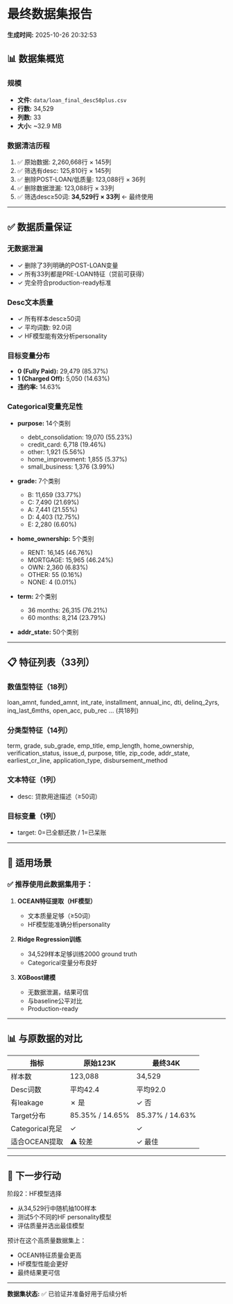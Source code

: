 # 最终数据集报告

**生成时间:** 2025-10-26 20:32:53

## 📊 数据集概览

### 规模
- **文件:** `data/loan_final_desc50plus.csv`
- **行数:** 34,529
- **列数:** 33
- **大小:** ~32.9 MB

### 数据清洁历程
1. ✅ 原始数据: 2,260,668行 × 145列
2. ✅ 筛选有desc: 125,810行 × 145列
3. ✅ 删除POST-LOAN/低质量: 123,088行 × 36列
4. ✅ 删除数据泄漏: 123,088行 × 33列
5. ✅ 筛选desc≥50词: **34,529行 × 33列** ← 最终使用

---

## ✅ 数据质量保证

### 无数据泄漏
- ✓ 删除了3列明确的POST-LOAN变量
- ✓ 所有33列都是PRE-LOAN特征（贷前可获得）
- ✓ 完全符合production-ready标准

### Desc文本质量
- ✓ 所有样本desc≥50词
- ✓ 平均词数: 92.0词
- ✓ HF模型能有效分析personality

### 目标变量分布
- **0 (Fully Paid):** 29,479 (85.37%)
- **1 (Charged Off):** 5,050 (14.63%)
- **违约率:** 14.63%

### Categorical变量充足性

- **purpose:** 14个类别
  - debt_consolidation: 19,070 (55.23%)
  - credit_card: 6,718 (19.46%)
  - other: 1,921 (5.56%)
  - home_improvement: 1,855 (5.37%)
  - small_business: 1,376 (3.99%)

- **grade:** 7个类别
  - B: 11,659 (33.77%)
  - C: 7,490 (21.69%)
  - A: 7,441 (21.55%)
  - D: 4,403 (12.75%)
  - E: 2,280 (6.60%)

- **home_ownership:** 5个类别
  - RENT: 16,145 (46.76%)
  - MORTGAGE: 15,965 (46.24%)
  - OWN: 2,360 (6.83%)
  - OTHER: 55 (0.16%)
  - NONE: 4 (0.01%)

- **term:** 2个类别
  -  36 months: 26,315 (76.21%)
  -  60 months: 8,214 (23.79%)

- **addr_state:** 50个类别


---

## 📋 特征列表（33列）

### 数值型特征（18列）
loan_amnt, funded_amnt, int_rate, installment, annual_inc, dti, delinq_2yrs, inq_last_6mths, open_acc, pub_rec
... (共18列)

### 分类型特征（14列）
term, grade, sub_grade, emp_title, emp_length, home_ownership, verification_status, issue_d, purpose, title, zip_code, addr_state, earliest_cr_line, application_type, disbursement_method

### 文本特征（1列）
- desc: 贷款用途描述（≥50词）

### 目标变量（1列）
- target: 0=已全额还款 / 1=已呆账

---

## 🎯 适用场景

### ✅ 推荐使用此数据集用于：
1. **OCEAN特征提取（HF模型）**
   - 文本质量足够（≥50词）
   - HF模型能准确分析personality

2. **Ridge Regression训练**
   - 34,529样本足够训练2000 ground truth
   - Categorical变量分布良好

3. **XGBoost建模**
   - 无数据泄漏，结果可信
   - 与baseline公平对比
   - Production-ready

---

## 📊 与原数据的对比

| 指标 | 原始123K | 最终34K |
|------|---------|--------|
| 样本数 | 123,088 | 34,529 |
| Desc词数 | 平均42.4 | 平均92.0 |
| 有leakage | ✗ 是 | ✓ 否 |
| Target分布 | 85.35% / 14.65% | 85.37% / 14.63% |
| Categorical充足 | ✓ | ✓ |
| 适合OCEAN提取 | ⚠️ 较差 | ✓ 最佳 |

---

## 🚀 下一步行动

阶段2：HF模型选择
- 从34,529行中随机抽100样本
- 测试5个不同的HF personality模型
- 评估质量并选出最佳模型

预计在这个高质量数据集上：
- OCEAN特征质量会更高
- HF模型性能会更好
- 最终结果更可信

---

**数据集状态:** ✅ 已验证并准备好用于后续分析

